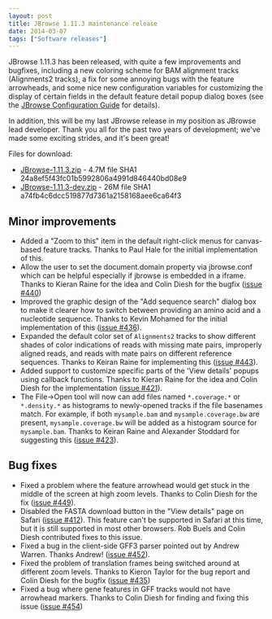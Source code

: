 ```yaml
---
layout: post
title: JBrowse 1.11.3 maintenance release
date: 2014-03-07
tags: ["Software releases"]
---
```


JBrowse 1.11.3 has been released, with quite a few improvements and bugfixes, including a new coloring scheme for BAM alignment tracks (Alignments2 tracks), a fix for some annoying bugs with the feature arrowheads, and some nice new configuration variables for customizing the display of certain fields in the default feature detail popup dialog boxes (see the [JBrowse Configuration Guide](https://gmod.org/wiki/JBrowse_Configuration_Guide#Customizing_parts_of_the_.27View_details.27_Pop-ups_with_callbacks) for details).

In addition, this will be my last JBrowse release in my position as JBrowse lead developer.  Thank you all for the past two years of development; we've made some exciting strides, and it's been great!

Files for download:

*   [JBrowse-1.11.3.zip](/wordpress/wp-content/plugins/download-monitor/download.php?id=93 "download JBrowse-1.11.3.zip") - 4.7M
file SHA1 24a8ef5f43fc01b5992806a4991d846440bd08e9
*   [JBrowse-1.11.3-dev.zip](https://jbrowse.org/wordpress/wp-content/plugins/download-monitor/download.php?id=94 "download JBrowse-1.11.3-dev.zip") - 26M
file SHA1 a74fb4c6dcc519877d7361a2158168aee6ca64f3

## Minor improvements

*   Added a "Zoom to this" item in the default right-click menus for
canvas-based feature tracks. Thanks to Paul Hale for the initial
implementation of this.
*   Allow the user to set the document.domain property via jbrowse.conf
which can be helpful especially if jbrowse is embedded in a iframe.
Thanks to Kieran Raine for the idea and Colin Diesh for the bugfix
([issue #440](https://github.com/gmod/jbrowse/issues/440))
*   Improved the graphic design of the "Add sequence search" dialog box
to make it clearer how to switch between providing an amino acid
and a nucleotide sequence. Thanks to Kevin Mohamed for the initial
implementation of this ([issue #436](https://github.com/gmod/jbrowse/issues/436)).
*   Expanded the default color set of `Alignments2` tracks to show
different shades of color indications of reads with missing mate
pairs, improperly aligned reads, and reads with mate pairs on
different reference sequences. Thanks to Keiran Raine for
implementing this ([issue #443](https://github.com/gmod/jbrowse/issues/443)).
*   Added support to customize specific parts of the 'View details'
popups using callback functions. Thanks to Kieran Raine for the
idea and Colin Diesh for the implementation ([issue #421](https://github.com/gmod/jbrowse/issues/421)).
*   The File->Open tool will now can add files named `*.coverage.*` or
`*.density.*` as histograms to newly-opened tracks if the file
basenames match. For example, if both `mysample.bam` and
`mysample.coverage.bw` are present, `mysample.coverage.bw` will be
added as a histogram source for `mysample.bam`. Thanks to Keiran
Raine and Alexander Stoddard for suggesting this ([issue #423](https://github.com/gmod/jbrowse/issues/423)).

## Bug fixes

*   Fixed a problem where the feature arrowhead would get stuck in the
middle of the screen at high zoom levels. Thanks to Colin Diesh for
the fix ([issue #449](https://github.com/gmod/jbrowse/issues/449)).
*   Disabled the FASTA download button in the "View details" page on
Safari ([issue #412](https://github.com/gmod/jbrowse/issues/412)). This feature can't be supported in Safari at
this time, but it is still supported in most other browsers. Rob
Buels and Colin Diesh contributed fixes to this issue.
*   Fixed a bug in the client-side GFF3 parser pointed out by Andrew
Warren. Thanks Andrew! ([issue #452](https://github.com/gmod/jbrowse/issues/452)).
*   Fixed the problem of translation frames being switched around at
different zoom levels. Thanks to Kieron Taylor for the bug report
and Colin Diesh for the bugfix ([issue #435](https://github.com/gmod/jbrowse/issues/435))
*   Fixed a bug where gene features in GFF tracks would not have
arrowhead markers. Thanks to Colin Diesh for finding and fixing
this issue ([issue #454](https://github.com/gmod/jbrowse/issues/454))